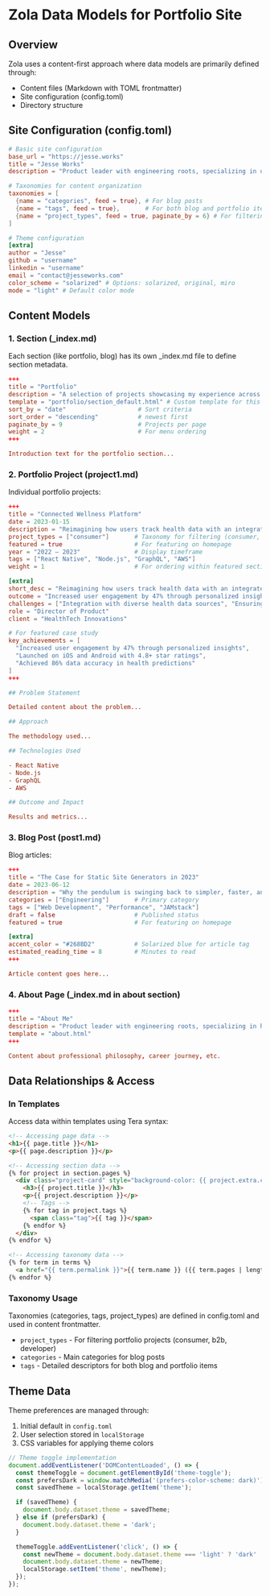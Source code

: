 # Zola Data Models for Portfolio Site

## Overview

Zola uses a content-first approach where data models are primarily defined through:
- Content files (Markdown with TOML frontmatter)
- Site configuration (config.toml)
- Directory structure

## Site Configuration (config.toml)

```toml
# Basic site configuration
base_url = "https://jesse.works"
title = "Jesse Works"
description = "Product leader with engineering roots, specializing in use-centered design and technical innovation."

# Taxonomies for content organization
taxonomies = [
  {name = "categories", feed = true}, # For blog posts
  {name = "tags", feed = true},       # For both blog and portfolio items
  {name = "project_types", feed = true, paginate_by = 6} # For filtering portfolio projects
]

# Theme configuration
[extra]
author = "Jesse"
github = "username"
linkedin = "username"
email = "contact@jesseworks.com"
color_scheme = "solarized" # Options: solarized, original, miro
mode = "light" # Default color mode
```

## Content Models

### 1. Section (_index.md)

Each section (like portfolio, blog) has its own _index.md file to define section metadata.

```toml
+++
title = "Portfolio"
description = "A selection of projects showcasing my experience across consumer products, B2B solutions, and developer tools."
template = "portfolio/section_default.html" # Custom template for this section
sort_by = "date"                    # Sort criteria
sort_order = "descending"           # newest first
paginate_by = 9                     # Projects per page
weight = 2                          # For menu ordering
+++

Introduction text for the portfolio section...
```

### 2. Portfolio Project (project1.md)

Individual portfolio projects:

```toml
+++
title = "Connected Wellness Platform"
date = 2023-01-15
description = "Reimagining how users track health data with an integrated approach."
project_types = ["consumer"]       # Taxonomy for filtering (consumer, b2b, developer)
featured = true                    # For featuring on homepage
year = "2022 – 2023"               # Display timeframe
tags = ["React Native", "Node.js", "GraphQL", "AWS"]
weight = 1                         # For ordering within featured section on homepage

[extra]
short_desc = "Reimagining how users track health data with an integrated approach."
outcome = "Increased user engagement by 47% through personalized insights"
challenges = ["Integration with diverse health data sources", "Ensuring privacy compliance", "Real-time sync across devices"]
role = "Director of Product"
client = "HealthTech Innovations"

# For featured case study
key_achievements = [
  "Increased user engagement by 47% through personalized insights",
  "Launched on iOS and Android with 4.8+ star ratings",
  "Achieved 86% data accuracy in health predictions"
]
+++

## Problem Statement

Detailed content about the problem...

## Approach

The methodology used...

## Technologies Used

- React Native
- Node.js
- GraphQL
- AWS

## Outcome and Impact

Results and metrics...
```

### 3. Blog Post (post1.md)

Blog articles:

```toml
+++
title = "The Case for Static Site Generators in 2023"
date = 2023-06-12
description = "Why the pendulum is swinging back to simpler, faster, and more resilient web architectures."
categories = ["Engineering"]       # Primary category
tags = ["Web Development", "Performance", "JAMstack"]
draft = false                      # Published status
featured = true                    # For featuring on homepage

[extra]
accent_color = "#268BD2"           # Solarized blue for article tag
estimated_reading_time = 8         # Minutes to read
+++

Article content goes here...
```

### 4. About Page (_index.md in about section)

```toml
+++
title = "About Me"
description = "Product leader with engineering roots, specializing in human-centered design and technical innovation."
template = "about.html"
+++

Content about professional philosophy, career journey, etc.
```

## Data Relationships & Access

### In Templates

Access data within templates using Tera syntax:

```html
<!-- Accessing page data -->
<h1>{{ page.title }}</h1>
<p>{{ page.description }}</p>

<!-- Accessing section data -->
{% for project in section.pages %}
  <div class="project-card" style="background-color: {{ project.extra.color }}">
    <h3>{{ project.title }}</h3>
    <p>{{ project.description }}</p>
    <!-- Tags -->
    {% for tag in project.tags %}
      <span class="tag">{{ tag }}</span>
    {% endfor %}
  </div>
{% endfor %}

<!-- Accessing taxonomy data -->
{% for term in terms %}
  <a href="{{ term.permalink }}">{{ term.name }} ({{ term.pages | length }})</a>
{% endfor %}
```

### Taxonomy Usage

Taxonomies (categories, tags, project_types) are defined in config.toml and used in content frontmatter.

- `project_types` - For filtering portfolio projects (consumer, b2b, developer)
- `categories` - Main categories for blog posts
- `tags` - Detailed descriptors for both blog and portfolio items

## Theme Data

Theme preferences are managed through:

1. Initial default in `config.toml`
2. User selection stored in `localStorage`
3. CSS variables for applying theme colors

```javascript
// Theme toggle implementation
document.addEventListener('DOMContentLoaded', () => {
  const themeToggle = document.getElementById('theme-toggle');
  const prefersDark = window.matchMedia('(prefers-color-scheme: dark)').matches;
  const savedTheme = localStorage.getItem('theme');

  if (savedTheme) {
    document.body.dataset.theme = savedTheme;
  } else if (prefersDark) {
    document.body.dataset.theme = 'dark';
  }

  themeToggle.addEventListener('click', () => {
    const newTheme = document.body.dataset.theme === 'light' ? 'dark' : 'light';
    document.body.dataset.theme = newTheme;
    localStorage.setItem('theme', newTheme);
  });
});
```
